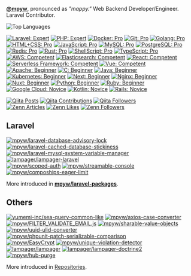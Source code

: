 **[@mpyw](https://github.com/mpyw)**, pronounced as *"mappy."* Web Backend Developer/Engineer. Laravel Contributor. 

![Top Languages](https://github-readme-stats.vercel.app/api/top-langs/?username=mpyw&layout=compact&theme=buefy)

[![Laravel: Expert](https://img.shields.io/static/v1?label=%E2%80%8B&message=Expert&color=blueviolet&style=flat-square&logo=laravel)](https://laravel.com/)
[![PHP: Expert](https://img.shields.io/static/v1?label=%E2%80%8B&message=Expert&color=blueviolet&style=flat-square&logo=php)](https://www.php.net/)
[![Docker: Pro](https://img.shields.io/static/v1?label=%E2%80%8B&message=Pro&color=blue&style=flat-square&logo=docker)](https://www.docker.com/)
[![Git: Pro](https://img.shields.io/static/v1?label=%E2%80%8B&message=Pro&color=blue&style=flat-square&logo=git)](https://git-scm.com/)
[![Golang: Pro](https://img.shields.io/static/v1?label=%E2%80%8B&message=Pro&color=blue&style=flat-square&logo=go)](https://golang.org/)
[![HTML+CSS: Pro](https://img.shields.io/static/v1?label=%E2%80%8B&message=Pro&color=blue&style=flat-square&logo=html5)](https://html.spec.whatwg.org/multipage/)
[![JavaScript: Pro](https://img.shields.io/static/v1?label=%E2%80%8B&message=Pro&color=blue&style=flat-square&logo=javascript)](https://developer.mozilla.org/docs/Web/JavaScript)
[![MySQL: Pro](https://img.shields.io/static/v1?label=%E2%80%8B&message=Pro&color=blue&style=flat-square&logo=mysql)](https://www.mysql.com/)
[![PostgreSQL: Pro](https://img.shields.io/static/v1?label=%E2%80%8B&message=Pro&color=blue&style=flat-square&logo=postgresql)](https://www.postgresql.org/)
[![Redis: Pro](https://img.shields.io/static/v1?label=%E2%80%8B&message=Pro&color=blue&style=flat-square&logo=redis)](https://redis.io/)
[![Rust: Pro](https://img.shields.io/static/v1?label=%E2%80%8B&message=Pro&color=blue&style=flat-square&logo=rust)](https://www.rust-lang.org/)
[![ShellScript: Pro](https://img.shields.io/static/v1?label=%E2%80%8B&message=Pro&color=blue&style=flat-square&logo=gnubash)](https://www.gnu.org/software/bash/)
[![TypeScript: Pro](https://img.shields.io/static/v1?label=%E2%80%8B&message=Pro&color=blue&style=flat-square&logo=typescript)](https://www.typescriptlang.org/)
[![AWS: Competent](https://img.shields.io/static/v1?label=%E2%80%8B&message=Competent&color=brightgreen&style=flat-square&logo=amazonaws)](https://aws.amazon.com/)
[![Elasticsearch: Competent](https://img.shields.io/static/v1?label=%E2%80%8B&message=Competent&color=brightgreen&style=flat-square&logo=elasticsearch)](https://www.elastic.co/elasticsearch/)
[![React: Competent](https://img.shields.io/static/v1?label=%E2%80%8B&message=Competent&color=brightgreen&style=flat-square&logo=react)](https://reactjs.org/tutorial/tutorial.html)
[![Serverless Framework: Competent](https://img.shields.io/static/v1?label=%E2%80%8B&message=Competent&color=brightgreen&style=flat-square&logo=serverless)](https://www.serverless.com/)
[![Vue: Competent](https://img.shields.io/static/v1?label=%E2%80%8B&message=Competent&color=brightgreen&style=flat-square&logo=vuedotjs)](https://www.gnu.org/software/bash/)
[![Apache: Beginner](https://img.shields.io/static/v1?label=%E2%80%8B&message=Beginner&color=green&style=flat-square&logo=apache)](https://httpd.apache.org/)
[![C: Beginner](https://img.shields.io/static/v1?label=%E2%80%8B&message=Beginner&color=green&style=flat-square&logo=c)](http://www.open-std.org/jtc1/sc22/wg14/)
[![Java: Beginner](https://img.shields.io/static/v1?label=%E2%80%8B&message=Beginner&color=green&style=flat-square&logo=java)](https://www.java.com/)
[![Kubernetes: Beginner](https://img.shields.io/static/v1?label=%E2%80%8B&message=Beginner&color=green&style=flat-square&logo=kubernetes)](https://kubernetes.io/)
[![Next: Beginner](https://img.shields.io/static/v1?label=%E2%80%8B&message=Beginner&color=green&style=flat-square&logo=nextdotjs)](https://nextjs.org/)
[![Nginx: Beginner](https://img.shields.io/static/v1?label=%E2%80%8B&message=Beginner&color=green&style=flat-square&logo=nginx)](https://www.nginx.com/)
[![Nuxt: Beginner](https://img.shields.io/static/v1?label=%E2%80%8B&message=Beginner&color=green&style=flat-square&logo=nuxtdotjs)](https://nuxtjs.org/)
[![Python: Beginner](https://img.shields.io/static/v1?label=%E2%80%8B&message=Beginner&color=green&style=flat-square&logo=python)](https://www.python.org/)
[![Ruby: Beginner](https://img.shields.io/static/v1?label=%E2%80%8B&message=Beginner&color=green&style=flat-square&logo=ruby)](https://www.ruby-lang.org/)
[![Google Cloud: Novice](https://img.shields.io/static/v1?label=%E2%80%8B&message=Novice&color=lightgray&style=flat-square&logo=googlecloud)](https://console.cloud.google.com/)
[![Kotlin: Novice](https://img.shields.io/static/v1?label=%E2%80%8B&message=Novice&color=lightgray&style=flat-square&logo=kotlin)](https://kotlinlang.org/)
[![Rails: Novice](https://img.shields.io/static/v1?label=%E2%80%8B&message=Novice&color=lightgray&style=flat-square&logo=rubyonrails)](https://rubyonrails.org/)

[![Qiita Posts](https://qiita-badge.apiapi.app/s/mpyw/posts.svg)](http://qiita.com/mpyw)
[![Qiita Contributions](https://qiita-badge.apiapi.app/s/mpyw/contributions.svg)](http://qiita.com/mpyw)
[![Qiita Followers](https://qiita-badge.apiapi.app/s/mpyw/followers.svg)](http://qiita.com/mpyw)  
[![Zenn Articles](https://zenn.badge.nikaera.com/s/mpyw/articles?style=plastic)](https://zenn.dev/mpyw)
[![Zenn Likes](https://zenn.badge.nikaera.com/s/mpyw/likes?style=plastic)](https://zenn.dev/mpyw)
[![Zenn Followers](https://zenn.badge.nikaera.com/s/mpyw/followers?style=plastic)](https://zenn.dev/mpyw)

## Laravel

[![mpyw/laravel-database-advisory-lock](https://github-readme-stats.vercel.app/api/pin/?username=mpyw&repo=laravel-database-advisory-lock)](https://github.com/mpyw/laravel-database-advisory-lock)
[![mpyw/laravel-cached-database-stickiness](https://github-readme-stats.vercel.app/api/pin/?username=mpyw&repo=laravel-cached-database-stickiness)](https://github.com/mpyw/laravel-cached-database-stickiness)  
[![mpyw/laravel-mysql-system-variable-manager](https://github-readme-stats.vercel.app/api/pin/?username=mpyw&repo=laravel-mysql-system-variable-manager)](https://github.com/mpyw/laravel-mysql-system-variable-manager)
[![lampager/lampager-laravel](https://github-readme-stats.vercel.app/api/pin/?username=lampager&repo=lampager-laravel)](https://github.com/lampager/lampager-laravel)  
[![mpyw/scoped-auth](https://github-readme-stats.vercel.app/api/pin/?username=mpyw&repo=scoped-auth)](https://github.com/mpyw/scoped-auth)
[![mpyw/streamable-console](https://github-readme-stats.vercel.app/api/pin/?username=mpyw&repo=streamable-console)](https://github.com/mpyw/streamable-console)  
[![mpyw/compoships-eager-limit](https://github-readme-stats.vercel.app/api/pin/?username=mpyw&repo=compoships-eager-limit)](https://github.com/mpyw/compoships-eager-limit)

More introduced in **[mpyw/laravel-packages](https://github.com/mpyw/laravel-packages)**.

## Others

[![yumemi-inc/sea-query-common-like](https://github-readme-stats.vercel.app/api/pin/?username=yumemi-inc&repo=sea-query-common-like)](https://github.com/yumemi-inc/sea-query-common-like)
[![mpyw/axios-case-converter](https://github-readme-stats.vercel.app/api/pin/?username=mpyw&repo=axios-case-converter)](https://github.com/mpyw/axios-case-converter)  
[![mpyw/FILTER_VALIDATE_EMAIL.js](https://github-readme-stats.vercel.app/api/pin/?username=mpyw&repo=FILTER_VALIDATE_EMAIL.js)](https://github.com/mpyw/FILTER_VALIDATE_EMAIL.js)
[![mpyw/sharable-value-objects](https://github-readme-stats.vercel.app/api/pin/?username=mpyw&repo=sharable-value-objects)](https://github.com/mpyw/sharable-value-objects)  
[![mpyw/uuid-ulid-converter](https://github-readme-stats.vercel.app/api/pin/?username=mpyw&repo=uuid-ulid-converter)](https://github.com/mpyw/uuid-ulid-converter)
[![mpyw/phpunit-patch-serializable-comparison](https://github-readme-stats.vercel.app/api/pin/?username=mpyw&repo=phpunit-patch-serializable-comparison)](https://github.com/mpyw/phpunit-patch-serializable-comparison)  
[![mpyw/EasyCrypt](https://github-readme-stats.vercel.app/api/pin/?username=mpyw&repo=EasyCrypt)](https://github.com/mpyw/EasyCrypt)
[![mpyw/unique-violation-detector](https://github-readme-stats.vercel.app/api/pin/?username=mpyw&repo=unique-violation-detector)](https://github.com/mpyw/unique-violation-detector)  
[![lampager/lampager](https://github-readme-stats.vercel.app/api/pin/?username=lampager&repo=lampager)](https://github.com/lampager/lampager)
[![lampager/lampager-doctrine2](https://github-readme-stats.vercel.app/api/pin/?username=lampager&repo=lampager-doctrine2)](https://github.com/lampager/lampager-doctrine2)  
[![mpyw/hub-purge](https://github-readme-stats.vercel.app/api/pin/?username=mpyw&repo=hub-purge)](https://github.com/mpyw/hub-purge)

More introduced in [Repositories](https://github.com/mpyw?tab=repositories).



